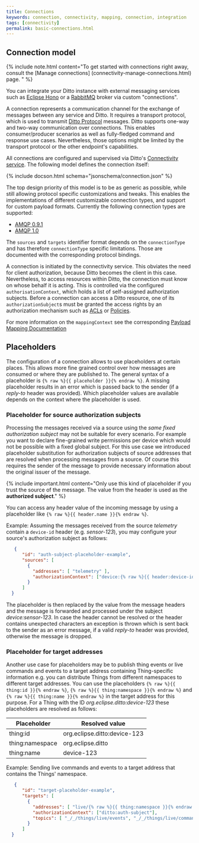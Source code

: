 ```yaml
---
title: Connections
keywords: connection, connectivity, mapping, connection, integration
tags: [connectivity]
permalink: basic-connections.html
---
```


## Connection model

  {%
    include note.html content="To get started with connections right away, consult the [Manage connections]
    (connectivity-manage-connections.html) page. "
  %}

You can integrate your Ditto instance with external messaging services such as 
[Eclipse Hono](https://eclipse.org/hono/) or a [RabbitMQ](https://www.rabbitmq.com/) broker via custom "connections". 

A connection represents a communication channel for the exchange of messages between any service and Ditto. It 
requires a transport protocol, which is used to transmit [Ditto Protocol] messages. Ditto supports one-way and two-way
 communication over connections. This enables consumer/producer scenarios as well as fully-fledged command and response
 use cases. Nevertheless, those options might be limited by the transport protocol or the other endpoint's
 capabilities.
 
All connections are configured and supervised via Ditto's 
[Connectivity service](architecture-services-connectivity.html). The following model defines the connection itself:

{% include docson.html schema="jsonschema/connection.json" %}

The top design priority of this model is to be as generic as possible, while still allowing protocol specific 
customizations and tweaks. This enables the implementations of different customizable connection types, and support 
for custom payload formats. Currently the following connection types are supported:


* [AMQP 0.9.1](connectivity-protocol-bindings-amqp091.html)
* [AMQP 1.0](connectivity-protocol-bindings-amqp10.html)
 
 
The `sources` and `targets` identifier format depends on the `connectionType` and has therefore `connectionType` 
specific limitations. Those are documented with the corresponding protocol bindings.

A connection is initiated by the connectivity service. This obviates the need for client authorization, because
Ditto becomes the client in this case. Nevertheless, to access resources within Ditto, the connection must know on 
whose behalf it is acting. This is controlled via the configured `authorisationContext`, which holds a list of
self-assigned authorization subjects. Before a connection can access a Ditto resource, one of its
`authorizationSubject`s must be granted the access rights by an authorization mechanism such as
[ACLs](basic-acl.html) or [Policies](basic-policy.html).

For more information on the `mappingContext` see the corresponding [Payload Mapping Documentation](connectivity-mapping.html)

## Placeholders

The configuration of a connection allows to use placeholders at certain places. This allows more fine grained control 
over how messages are consumed or where they are published to. The general syntax of a placeholder is 
`{% raw %}{{ placeholder }}{% endraw %}`. A missing placeholder results in an error which is passed back to the sender (if a _reply-to_
 header was provided). Which placeholder values are available depends on the context where the placeholder is used. 

### Placeholder for source authorization subjects
Processing the messages received via a source using the _same fixed authorization subject_ may not be 
suitable for every scenario. For example you want to declare fine-grained write permissions per device which would not 
be possible with a fixed global subject. For this use case we introduced placeholder substitution for authorization subjects of 
source addresses that are resolved when processing messages from a source. Of course this requires the sender of the 
message to provide necessary information about the original issuer of the message. 

  {%
    include important.html content="Only use this kind of placeholder if you trust the source of the message. The value from the header is used as the **authorized subject**."
  %}
                                                                           
You can access any header value of the incoming message by using a placeholder like `{% raw %}{{ header.name }}{% endraw %}`.

Example:
Assuming the messages received from the source _telemetry_ contain a `device-id` header (e.g. _sensor-123_), 
you may configure your source's authorization subject as follows:
```json
   {
      "id": "auth-subject-placeholder-example",
      "sources": [
        {
          "addresses": [ "telemetry" ],
          "authorizationContext": ["device:{% raw %}{{ header:device-id }}{% endraw %}"]
        }
      ]
  }
```
The placeholder is then replaced by the value from the message headers and the message is forwarded and processed under the 
subject _device:sensor-123_.
In case the header cannot be resolved or the header contains unexpected characters an exception is thrown which is sent 
back to the sender as an error message, if a valid _reply-to_ header was provided, otherwise the message is dropped.

### Placeholder for target addresses
Another use case for placeholders may be to publish thing events or live commands and events to a target address 
containing Thing-specific information e.g. you can distribute Things from different namespaces to different target addresses.
You can use the placeholders `{% raw %}{{ thing:id }}{% endraw %}`, `{% raw %}{{ thing:namespace }}{% endraw %}` and `{% raw %}{{ thing:name }}{% endraw %}` in the target address for this purpose.
For a Thing with the ID _org.eclipse.ditto:device-123_ these placeholders are resolved as follows:

| Placeholder | Resolved value |
|--------|------------|
| thing:id  | org.eclipse.ditto:device-123 |
| thing:namespace  | org.eclipse.ditto |
| thing:name | device-123 |


Example:
Sending live commands and events to a target address that contains the Things' namespace.
```json
   {
      "id": "target-placeholder-example",
      "targets": [
        {
          "addresses": [ "live/{% raw %}{{ thing:namespace }}{% endraw %}" ],
          "authorizationContext": ["ditto:auth-subject"],
          "topics": [ "_/_/things/live/events", "_/_/things/live/commands" ]
        }
      ]
  }
``` 

[Connectivity API]: connectivity-overview.html
[Ditto Protocol]: protocol-overview.html

